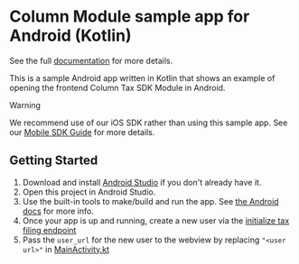 # Column Module sample app for Android (Kotlin)

See the full [documentation](https://docs.columntax.com) for more details.

This is a sample Android app written in Kotlin that shows an example of opening
the frontend Column Tax SDK Module in Android.

> [!WARNING]
> We recommend use of our iOS SDK rather than using this sample app. See our [Mobile SDK Guide](https://docs.columntax.com/reference/mobile-sdk-guide) for more details.

## Getting Started

1. Download and install [Android Studio](https://developer.android.com/studio)
if you don't already have it.
1. Open this project in Android Studio.
1. Use the built-in tools to make/build and run the app. See
[the Android docs](https://developer.android.com/studio/run) for more info.
1. Once your app is up and running, create a new user via the [initialize tax filing endpoint](https://docs.columntax.com/reference/express-initialize-tax-filing)
1. Pass the `user_url` for the new user to the webview by replacing `"<user url>"` in [MainActivity.kt](https://github.com/column-tax/column-android-sample/blob/main/app/src/main/java/com/example/column/MainActivity.kt#L21)
